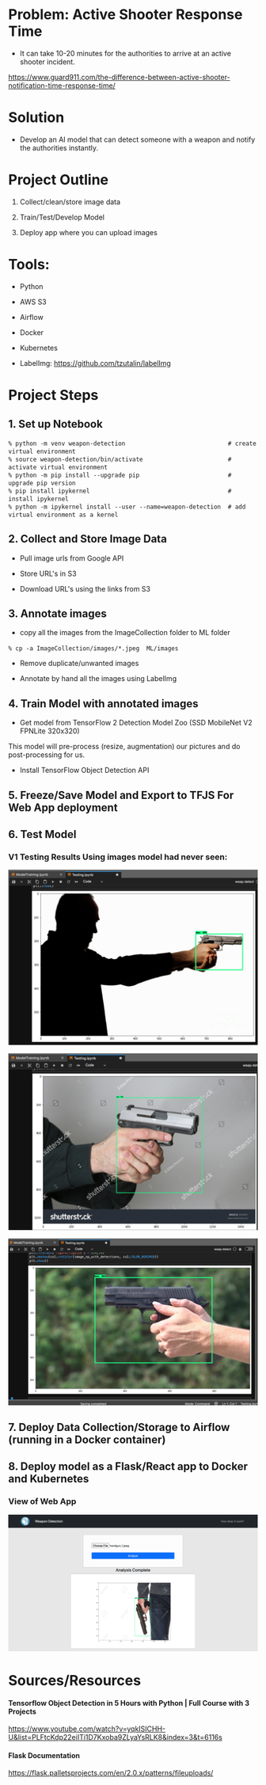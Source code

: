 # Problem: Active Shooter Response Time

- It can take 10-20 minutes for the authorities to arrive at an active shooter incident.

https://www.guard911.com/the-difference-between-active-shooter-notification-time-response-time/

# Solution

- Develop an AI model that can detect someone with a weapon and notify the authorities instantly.

# Project Outline

1. Collect/clean/store image data

2. Train/Test/Develop Model

3. Deploy app where you can upload images

# Tools:

- Python

- AWS S3

- Airflow

- Docker

- Kubernetes

- LabelImg: https://github.com/tzutalin/labelImg

# Project Steps

## 1. Set up Notebook

```
% python -m venv weapon-detection                             # create virtual environment
% source weapon-detection/bin/activate                        # activate virtual environment
% python -m pip install --upgrade pip                         # upgrade pip version
% pip install ipykernel                                       # install ipykernel
% python -m ipykernel install --user --name=weapon-detection  # add virtual environment as a kernel
```

## 2. Collect and Store Image Data

- Pull image urls from Google API

- Store URL's in S3

- Download URL's using the links from S3

## 3. Annotate images

- copy all the images from the ImageCollection folder to ML folder

`% cp -a ImageCollection/images/*.jpeg  ML/images`

- Remove duplicate/unwanted images

- Annotate by hand all the images using LabelImg

## 4. Train Model with annotated images

- Get model from TensorFlow 2 Detection Model Zoo (SSD MobileNet V2 FPNLite 320x320)

This model will pre-process (resize, augmentation) our pictures and do post-processing for us.

- Install TensorFlow Object Detection API

## 5. Freeze/Save Model and Export to TFJS For Web App deployment

## 6. Test Model

### V1 Testing Results Using images model had never seen:

![result 0](READMEImages/result0.png)

![result 1](READMEImages/result1.png)

![result 2](READMEImages/result2.png)

## 7. Deploy Data Collection/Storage to Airflow (running in a Docker container)

## 8. Deploy model as a Flask/React app to Docker and Kubernetes

### View of Web App

![result 3](READMEImages/result3.png)

# Sources/Resources

#### Tensorflow Object Detection in 5 Hours with Python | Full Course with 3 Projects

https://www.youtube.com/watch?v=yqkISICHH-U&list=PLFtcKdp22eiITi1D7Kxoba9ZLyaYsRLK8&index=3&t=6116s

#### Flask Documentation

https://flask.palletsprojects.com/en/2.0.x/patterns/fileuploads/